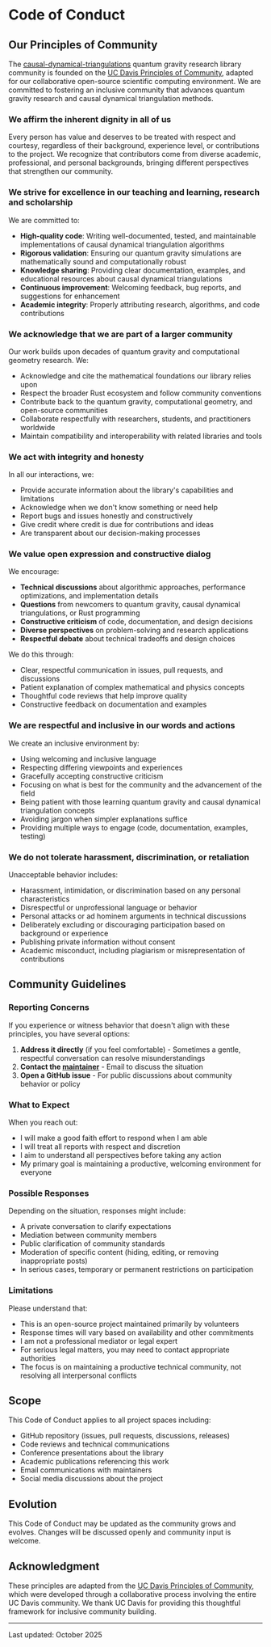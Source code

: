 # Code of Conduct

## Our Principles of Community

The [causal-dynamical-triangulations][cdt-lib] quantum gravity research library community is founded on the [UC Davis Principles of Community][uc-davis-principles],
adapted for our collaborative open-source scientific computing environment. We are committed to fostering an inclusive community that
advances quantum gravity research and causal dynamical triangulation methods.

### We affirm the inherent dignity in all of us

Every person has value and deserves to be treated with respect and courtesy, regardless of their background, experience level, or
contributions to the project. We recognize that contributors come from diverse academic, professional, and personal backgrounds,
bringing different perspectives that strengthen our community.

### We strive for excellence in our teaching and learning, research and scholarship

We are committed to:

- **High-quality code**: Writing well-documented, tested, and maintainable implementations of causal dynamical triangulation algorithms
- **Rigorous validation**: Ensuring our quantum gravity simulations are mathematically sound and computationally robust  
- **Knowledge sharing**: Providing clear documentation, examples, and educational resources about causal dynamical triangulations
- **Continuous improvement**: Welcoming feedback, bug reports, and suggestions for enhancement
- **Academic integrity**: Properly attributing research, algorithms, and code contributions

### We acknowledge that we are part of a larger community

Our work builds upon decades of quantum gravity and computational geometry research. We:

- Acknowledge and cite the mathematical foundations our library relies upon
- Respect the broader Rust ecosystem and follow community conventions
- Contribute back to the quantum gravity, computational geometry, and open-source communities
- Collaborate respectfully with researchers, students, and practitioners worldwide
- Maintain compatibility and interoperability with related libraries and tools

### We act with integrity and honesty

In all our interactions, we:

- Provide accurate information about the library's capabilities and limitations
- Acknowledge when we don't know something or need help
- Report bugs and issues honestly and constructively
- Give credit where credit is due for contributions and ideas
- Are transparent about our decision-making processes

### We value open expression and constructive dialog

We encourage:

- **Technical discussions** about algorithmic approaches, performance optimizations, and implementation details
- **Questions** from newcomers to quantum gravity, causal dynamical triangulations, or Rust programming
- **Constructive criticism** of code, documentation, and design decisions  
- **Diverse perspectives** on problem-solving and research applications
- **Respectful debate** about technical tradeoffs and design choices

We do this through:

- Clear, respectful communication in issues, pull requests, and discussions
- Patient explanation of complex mathematical and physics concepts
- Thoughtful code reviews that help improve quality
- Constructive feedback on documentation and examples

### We are respectful and inclusive in our words and actions

We create an inclusive environment by:

- Using welcoming and inclusive language
- Respecting differing viewpoints and experiences
- Gracefully accepting constructive criticism
- Focusing on what is best for the community and the advancement of the field
- Being patient with those learning quantum gravity and causal dynamical triangulation concepts
- Avoiding jargon when simpler explanations suffice
- Providing multiple ways to engage (code, documentation, examples, testing)

### We do not tolerate harassment, discrimination, or retaliation

Unacceptable behavior includes:

- Harassment, intimidation, or discrimination based on any personal characteristics
- Disrespectful or unprofessional language or behavior
- Personal attacks or ad hominem arguments in technical discussions  
- Deliberately excluding or discouraging participation based on background or experience
- Publishing private information without consent
- Academic misconduct, including plagiarism or misrepresentation of contributions

## Community Guidelines

### Reporting Concerns

If you experience or witness behavior that doesn't align with these principles, you have several options:

1. **Address it directly** (if you feel comfortable) - Sometimes a gentle, respectful conversation can resolve misunderstandings
2. **Contact the [maintainer][maintainer]** - Email to discuss the situation
3. **Open a GitHub issue** - For public discussions about community behavior or policy

### What to Expect

When you reach out:

- I will make a good faith effort to respond when I am able
- I will treat all reports with respect and discretion
- I aim to understand all perspectives before taking any action
- My primary goal is maintaining a productive, welcoming environment for everyone

### Possible Responses

Depending on the situation, responses might include:

- A private conversation to clarify expectations
- Mediation between community members
- Public clarification of community standards
- Moderation of specific content (hiding, editing, or removing inappropriate posts)
- In serious cases, temporary or permanent restrictions on participation

### Limitations

Please understand that:

- This is an open-source project maintained primarily by volunteers
- Response times will vary based on availability and other commitments
- I am not a professional mediator or legal expert
- For serious legal matters, you may need to contact appropriate authorities
- The focus is on maintaining a productive technical community, not resolving all interpersonal conflicts

## Scope

This Code of Conduct applies to all project spaces including:

- GitHub repository (issues, pull requests, discussions, releases)
- Code reviews and technical communications  
- Conference presentations about the library
- Academic publications referencing this work
- Email communications with maintainers
- Social media discussions about the project

## Evolution

This Code of Conduct may be updated as the community grows and evolves. Changes will be discussed openly and community input is welcome.

## Acknowledgment

These principles are adapted from the [UC Davis Principles of Community][uc-davis-principles], which were developed
through a collaborative process involving the entire UC Davis community. We thank UC Davis for providing this thoughtful framework
for inclusive community building.

---

[cdt-lib]: https://github.com/acgetchell/causal-dynamical-triangulations
[maintainer]: mailto:adam@adamgetchell.org
[uc-davis-principles]: https://principles.ucdavis.edu/

Last updated: October 2025